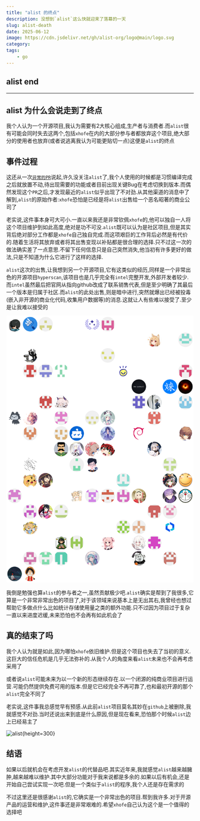 ```yaml
---
title: "alist 的终点"
description: 没想到`alist`这么快就迎来了落幕的一天
slug: alist-death
date: 2025-06-12
image: https://cdn.jsdelivr.net/gh/alist-org/logo@main/logo.svg
category: 
tags:
    - go
---
```


## alist end

***

## alist 为什么会说走到了终点

我个人认为一个开源项目,我认为需要有2大核心组成,生产者与消费者.而`alist`很有可能会同时失去这两个,包括`xhofe`在内的大部分参与者都放弃这个项目,绝大部分的使用者也放弃(或者说逃离我认为可能更贴切一点)这便是`alist`的终点

## 事件过程

这还从一次[`异常的PR`](https://github.com/AlistGo/alist/pull/8633)说起,许久没关注`alist`了,我个人使用的时候都是习惯编译完成之后就放置不动,待出现需要的功能或者目前出现关键Bug在考虑切换到版本.而偶然发现这个`PR`之后,才发现最近的`alist`似乎出现了不对劲.从其他渠道的消息中了解到,`alist`的原始作者:`xhofe`恐怕是已经是将`alist`出售给一个恶名昭著的商业公司了

老实说,这件事本身可大可小.一直以来我还是非常钦佩`xhofe`的,他可以独自一人将这个项目维护到如此高度,绝对是功不可没.`alist`既可以认为是社区项目,但是其实背后绝对部分工作都是`xhofe`自己独自完成.而这项艰巨的工作背后必然是有代价的.随着生活将其放弃或者将其出售变现以补贴都是很合理的选择.只不过这一次的做法确实差了一点意思.不留下任何信息只是自己突然消失,他当初有许多更好的做法,只是不知道为什么它进行了这样的选择.

`alist`这次的出售,让我想到另一个开源项目,它有这类似的经历,同样是一个非常出色的开源项目`hyperscan`,该项目也是几乎完全有`intel`完整开发,外部开发者较少.而`intel`虽然最后把官网从指向github改成了联系销售代表,但是至少明确了其最后一个版本是归属于社区.而`alist`的此处出售,则是暗中进行,突然就爆出已经被投毒(嵌入非开源的商业化代码,收集用户数据等)的消息.这就让人有些难以接受了.至少是让我难以接受的

![alist Contributors](./ContributorsAlist.svg)

我倒是勉强也算`alist`的参与者之一,虽然贡献极少吧.`alist`确实是帮到了我很多,它算是一个非常非常出色的项目了,对于该领域来说基本上是无出其右,我曾经也想过帮助它多做点什么比如统计存储使用量之类的额外功能.只不过因为项目过于复杂一直以来进度迟缓,未来恐怕也不会再有如此机会了

## 真的结束了吗

我个人认为就是如此,因为哪怕`xhofe`依旧维护.但是这个项目也失去了当初的意义.这巨大的信任危机是几乎无法弥补的.从我个人的角度来看`alist`未来也不会再考虑采用了

或者说`alist`可能未来为以一个新的形态继续存在.以一个闭源的纯商业项目进行运营.可能仍然提供免费可用的版本.但是它已经完全不再可靠了,也和最初开源的那个`alist`完全不同了

老实说,这件事我总感觉早有预感.从此前`alist`项目莫名其妙在`github`上被删除,我就感觉不对劲.当时还说出来到底是什么原因,但是现在看来,恐怕那个时候`alist`边上已经易主了

![alist](https://cdn.jsdelivr.net/gh/alist-org/logo@main/logo.svg){height=300}

## 结语

如果以后就机会在考虑开发`alist`的代替品吧.其实近年来,我就感觉`alist`越来越臃肿,越来越难以维护.其中大部分功能对于我来说都是多余的.如果以后有机会,还是开始自己尝试实现一次吧.但是一个类似于`alist`的程序,我个人还是存在需求的

不过这里还是很感谢`alist`的,它确实是一个非常出色的项目.帮到我许多.对于开源产品的运营和维护,这件事还是非常艰难的.希望`xhofe`自己认为这个是一个值得的选择吧
